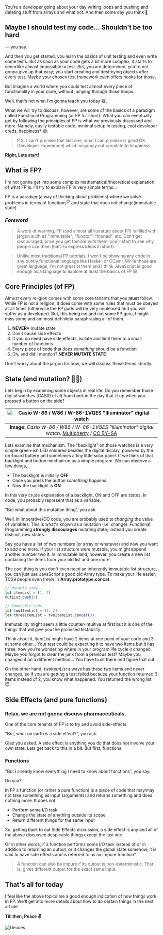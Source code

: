 You're a developer going about your day writing loops and pushing and deleting stuff from arrays and what not. And then some day you think 🤔

## Maybe I should test my code... Shouldn't be too hard
— you say.

And then you get started, you learn the basics of unit testing and even write some tests. But as soon as your code gets a bit more complex, it starts to seem like almost impossible to test. But, you are determined, you're not gonna give up that easy; you start creating and destroying objects after every test. Maybe your chosen test framework even offers hooks for those.

But Imagine a world where you could test almost every piece of functionality in your code, without jumping through those hoops.

Well, that's not what I'm gonna teach you today 😅.

What we will try to discuss, however, are some of the basics of a paradigm called Functional Programming (or FP for short). What you can eventually get by following the principles of FP is what we previously discussed and more. Namely, easily testable code, minimal setup in testing, cool developer creds, happiness\* 😅.

> P.S. I can't promise that last one, what I can promise is good DX (Developer Experience) which may/may not correlate to happiness.

**Right, Lets start!**

## What is FP?

I'm not gonna get into some complex mathematical/theoretical explanation of what FP is. I'll try to explain FP in very simple terms...

FP is a paradigm(a way of thinking about problems) where we solve problems in terms of functions<sup>😉</sup> and state that does not change(immutable state).

### _Foreword_

> A word of warning, FP (and almost all literature about FP) is filled with jargon such as "immutable", "functor", "monad", etc. Don't get discouraged, once you get familiar with them, you'll start to see why people use them (hint: to express ideas in short).

> Unlike most traditional FP tutorials, I won't be showing any code in any purely functional language like Haskell or OCaml. While those are great language, I'm not great at them and I think JavaScript is good enough as a language to explore at least the basics of FP 😃

## Core Principles (of FP)

Almost every religion comes with some core tenants that you **must** follow. While FP is not a religion, it does come with some rules that must be obeyed at all times (otherwise the FP gods will be very unpleased and you will suffer as a developer). But, this being me and not some FP guru, I might miss some and am most definitely paraphrasing all of them.

1. **NEVER\*** mutate state
2. Don't cause side effects
3. If you do need have side effects, isolate and limit them to a small number of functions
4. Every piece of code that _does something_ should be a function
5. Oh, and did I mention? **NEVER MUTATE STATE**

Don't worry about the jargon for now, we will discuss those terms shortly.

## State (and mutation? 🤷‍♀️)

Lets begin by examining some objects in real life. Do you remember those digital watches (CASIO et al) from back in the day that lit up when you pressed a button on the side?

| ![Casio W-86 / W86 / W-86-1VQES "Illuminator" digital watch](https://upload.wikimedia.org/wikipedia/commons/thumb/8/89/Casio_W-86_digital_watch_electroluminescent_backlight_%28ii%29.jpg/480px-Casio_W-86_digital_watch_electroluminescent_backlight_%28ii%29.jpg) |
| :-: |
| **Image**: _Casio W-86 / W86 / W-86-1VQES "Illuminator" digital watch_. [Multicherry](<https://commons.wikimedia.org/wiki/File:Casio_W-86_digital_watch_electroluminescent_backlight_(ii).jpg> 'via Wikimedia Commons') / [CC BY-SA](https://creativecommons.org/licenses/by-sa/4.0) |

Lets examine that mechanism. The "backlight" on those watches is a very simple green-ish LED soldered besides the digital display, powered by the on-board battery and sometimes a tiny little solar panel. If we think of that backlight and button mechanism as a simple program. We can observe a few things,

- The backlight is initially **OFF**
- Once you press the button _something happens_
- Now the backlight is **ON**

In this very crude explanation of a backlight, ON and OFF are states. In code, you probably represent that as a variable.

"But what about this mutation thing", you ask.

Well, in imperative/OO code, you are probably used to _changing_ the value of variables. This is what's known as a mutation (i.e. change). Functional Programming **strongly discourages** mutating state; Instead you create distinct, new states.

Say you have a list of two numbers (or array or whatever) and now you want to add one more. If your list structure were mutable, you might append another number two it. In immutable land, however, you create a new list containing the items from your old list and one more.

The cool thing is you don't even need an inherently immutable list structure, you can just use JavaScript's good old Array type. To make your life easier, TC39 people even threw in **Array.prototype.concat**.

```javascript
// Mutable code
let itemList = [1, 2]
mutList.push(3)

// Immutable code
let twoItemList = [1, 2]
let threeItemList = twoItemList.concat(3)
```

Immutability might seem a little counter-intuitive at first but it is one of the things that will give you the promised testability.

Think about it, _itemList_ might have 2 items at one point of your code and 3 at some other... Your test could be expecting it to have two items but it has three, now you're wondering where in your program life cycle it changed. Maybe you forgot to clear the junk from a previous test? Maybe you changed it on a different method... You have to sit there and figure that out.

On the other hand, _twoItemList_ always has these two items and never changes, so if you are getting a test failed because your function returned 3 items instead of 2, you know what happened. You returned the wrong list ​😇.​

## Side Effects (and pure functions)

### Relax, we are not gonna discuss pharmaceuticals.

One of the core tenants of FP is to try and avoid side-effects.

"But, what on earth is a side effect?", you ask.

Glad you asked. A side effect is anything you do that does not involve your own state. Lets get back to this in a bit. But first, functions

### Functions

"But I already know everything I need to know about functions", you say.

Do you?

In FP a function (or rather a pure function) is a piece of code that may/may not take something as input (arguments) and returns something and does nothing more. It does not:

- Perform some I/O task
- Change the state of anything outside its scope
- Return different things for the same input

So, getting back to out Side Effects discussion, a side effect is any and all of the above discussed despicable things except the last one.

Or in other words, if a function performs some I/O task instead of or in addition to returning an output, or it changes the global state somehow; it is said to have side effects and is referred to as an impure function\*

> A function can also be impure if its output is non-deterministic. That is, gives different output for the exact same input.

## That's all for today

I feel like the above topics are a good enough indication of how things work in FP. We'll get into more details about how to do certain things in the next article.

**Till then, Peace ✌️**

![Deuces](https://media.giphy.com/media/NG6dWJC9wFX2/giphy.gif)
